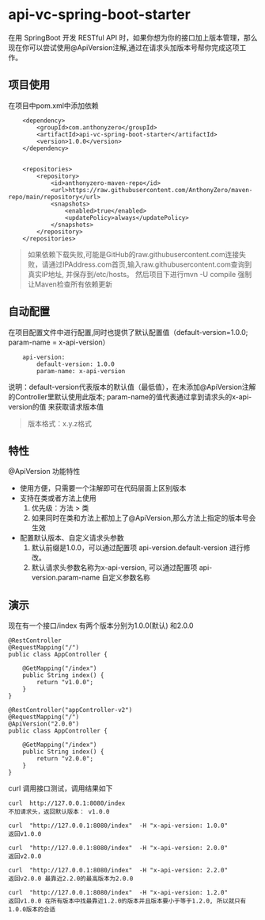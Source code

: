 # api-vc-spring-boot-starter
在用 SpringBoot 开发 RESTful API 时，如果你想为你的接口加上版本管理，那么现在你可以尝试使用@ApiVersion注解,通过在请求头加版本号帮你完成这项工作。

## 项目使用
在项目中pom.xml中添加依赖
```
    <dependency>
        <groupId>com.anthonyzero</groupId>
        <artifactId>api-vc-spring-boot-starter</artifactId>
        <version>1.0.0</version>
    </dependency>
    
    
    <repositories>
        <repository>
            <id>anthonyzero-maven-repo</id>
            <url>https://raw.githubusercontent.com/AnthonyZero/maven-repo/main/repository</url>
            <snapshots>
                <enabled>true</enabled>
                <updatePolicy>always</updatePolicy>
            </snapshots>
        </repository>
    </repositories>
```
> 如果依赖下载失败,可能是GitHub的raw.githubusercontent.com连接失败，请通过IPAddress.com首页,输入raw.githubusercontent.com查询到真实IP地址, 并保存到/etc/hosts。
然后项目下进行mvn -U compile 强制让Maven检查所有依赖更新

## 自动配置
在项目配置文件中进行配置,同时也提供了默认配置值（default-version=1.0.0; param-name = x-api-version）
```
    api-version:
        default-version: 1.0.0
        param-name: x-api-version
```
说明：default-version代表版本的默认值（最低值），在未添加@ApiVersion注解的Controller里默认使用此版本;
param-name的值代表通过拿到请求头的x-api-version的值 来获取请求版本值

> 版本格式：x.y.z格式

## 特性
@ApiVersion 功能特性
* 使用方便，只需要一个注解即可在代码层面上区别版本
* 支持在类或者方法上使用
  1. 优先级：方法 > 类
  2. 如果同时在类和方法上都加上了@ApiVersion,那么方法上指定的版本号会生效
* 配置默认版本、自定义请求头参数
  1. 默认前缀是1.0.0，可以通过配置项 api-version.default-version 进行修改。
  2. 默认请求头参数名称为x-api-version, 可以通过配置项 api-version.param-name 自定义参数名称


## 演示
现在有一个接口/index 有两个版本分别为1.0.0(默认) 和2.0.0
```
@RestController
@RequestMapping("/")
public class AppController {

    @GetMapping("/index")
    public String index() {
        return "v1.0.0";
    }
}

@RestController("appController-v2")
@RequestMapping("/")
@ApiVersion("2.0.0")
public class AppController {

    @GetMapping("/index")
    public String index() {
        return "v2.0.0";
    }
}
```
curl 调用接口测试，调用结果如下
```
curl  http://127.0.0.1:8080/index
不加请求头，返回默认版本： v1.0.0

curl  "http://127.0.0.1:8080/index"  -H "x-api-version: 1.0.0"
返回v1.0.0

curl  "http://127.0.0.1:8080/index"  -H "x-api-version: 2.0.0"
返回v2.0.0

curl  "http://127.0.0.1:8080/index"  -H "x-api-version: 2.2.0"
返回v2.0.0 最靠近2.2.0的最高版本为2.0.0

curl  "http://127.0.0.1:8080/index"  -H "x-api-version: 1.2.0"
返回v1.0.0 在所有版本中找最靠近1.2.0的版本并且版本要小于等于1.2.0, 所以就只有1.0.0版本的合适

```
